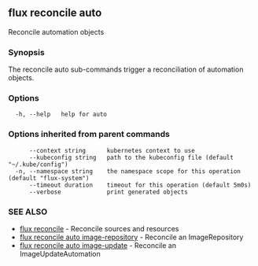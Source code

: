 ## flux reconcile auto

Reconcile automation objects

### Synopsis

The reconcile auto sub-commands trigger a reconciliation of automation objects.

### Options

```
  -h, --help   help for auto
```

### Options inherited from parent commands

```
      --context string      kubernetes context to use
      --kubeconfig string   path to the kubeconfig file (default "~/.kube/config")
  -n, --namespace string    the namespace scope for this operation (default "flux-system")
      --timeout duration    timeout for this operation (default 5m0s)
      --verbose             print generated objects
```

### SEE ALSO

* [flux reconcile](flux_reconcile.md)	 - Reconcile sources and resources
* [flux reconcile auto image-repository](flux_reconcile_auto_image-repository.md)	 - Reconcile an ImageRepository
* [flux reconcile auto image-update](flux_reconcile_auto_image-update.md)	 - Reconcile an ImageUpdateAutomation

